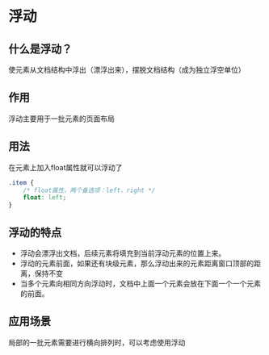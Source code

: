 # 浮动
## 什么是浮动？
使元素从文档结构中浮出（漂浮出来），摆脱文档结构（成为独立浮空单位）

## 作用
浮动主要用于一批元素的页面布局

## 用法
在元素上加入float属性就可以浮动了
```css
.item {
    /* float属性，两个备选项：left，right */
    float: left; 
}
```

## 浮动的特点
- 浮动会漂浮出文档，后续元素将填充到当前浮动元素的位置上来。
- 浮动的元素前面，如果还有块级元素，那么浮动出来的元素距离窗口顶部的距离，保持不变
- 当多个元素向相同方向浮动时，文档中上面一个元素会放在下面一个一个元素的前面。

## 应用场景
局部的一批元素需要进行横向排列时，可以考虑使用浮动